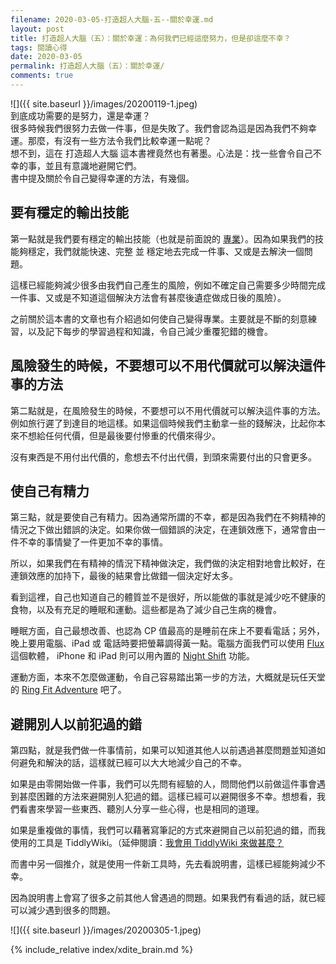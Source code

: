 ```yaml
---
filename: 2020-03-05-打造超人大腦-五--關於幸運.md
layout: post
title: 打造超人大腦（五）：關於幸運：為何我們已經這麼努力，但是卻這麼不幸？
tags: 閱讀心得
date: 2020-03-05
permalink: 打造超人大腦（五）：關於幸運/
comments: true
---
```


![]({{ site.baseurl }}/images/20200119-1.jpeg)  
到底成功需要的是努力，還是幸運？  
很多時候我們很努力去做一件事，但是失敗了。我們會認為這是因為我們不夠幸運。那麼，有沒有一些方法令我們比較幸運一點呢？  
想不到，這在 打造超人大腦 這本書裡竟然也有著墨。心法是：找一些會令自己不幸的事，並且有意識地避開它們。  
書中提及關於令自己變得幸運的方法，有幾個。

## 要有穩定的輸出技能

第一點就是我們要有穩定的輸出技能（也就是前面說的 [專業](https://roulesophy.github.io/打造超人大腦-三-關於專業/)）。因為如果我們的技能夠穩定，我們就能快速、完整 並 穩定地去完成一件事、又或是去解決一個問題。

這樣已經能夠減少很多由我們自己產生的風險，例如不確定自己需要多少時間完成一件事、又或是不知道這個解決方法會有甚麼後遺症做成日後的風險）。

之前關於這本書的文章也有介紹過如何使自己變得專業。主要就是不斷的刻意練習，以及記下每步的學習過程和知識，令自己減少重覆犯錯的機會。

## 風險發生的時候，不要想可以不用代價就可以解決這件事的方法

第二點就是，在風險發生的時候，不要想可以不用代價就可以解決這件事的方法。例如旅行遲了到達目的地這樣。如果這個時候我們主動拿一些的錢解決，比起你本來不想給任何代價，但是最後要付慘重的代價來得少。

沒有東西是不用付出代價的，愈想去不付出代價，到頭來需要付出的只會更多。

## 使自己有精力

第三點，就是要使自己有精力。因為通常所謂的不幸，都是因為我們在不夠精神的情況之下做出錯誤的決定。如果你做一個錯誤的決定，在連鎖效應下，通常會由一件不幸的事情變了一件更加不幸的事情。

所以，如果我們在有精神的情況下精神做決定，我們做的決定相對地會比較好，在連鎖效應的加持下，最後的結果會比做錯一個決定好太多。

看到這裡，自己也知道自己的體質並不是很好，所以能做的事就是減少吃不健康的食物，以及有充足的睡眠和運動。這些都是為了減少自己生病的機會。

睡眠方面，自己最想改善、也認為 CP 值最高的是睡前在床上不要看電話；另外，晚上要用電腦、iPad 或 電話時要把螢幕調得黃一點。電腦方面我們可以使用 [Flux](https://justgetflux.com) 這個軟體， iPhone 和 iPad 則可以用內置的 [Night Shift](https://support.apple.com/en-us/HT207570) 功能。

運動方面，本來不怎麼做運動，令自己容易踏出第一步的方法，大概就是玩任天堂的 [Ring Fit Adventure](https://www.amazon.com/Ring-Fit-Adventure-Nintendo-Switch/dp/B07XV4NHHN) 吧了。

## 避開別人以前犯過的錯

第四點，就是我們做一件事情前，如果可以知道其他人以前遇過甚麼問題並知道如何避免和解決的話，這樣就已經可以大大地減少自己的不幸。

如果是由零開始做一件事，我們可以先問有經驗的人，問問他們以前做這件事會遇到甚麼困難的方法來避開別人犯過的錯。這樣已經可以避開很多不幸。想想看，我們看書來學習一些東西、聽別人分享一些心得，也是相同的道理。

如果是重複做的事情，我們可以藉著寫筆記的方式來避開自己以前犯過的錯，而我使用的工具是 TiddlyWiki。（延伸閱讀：[我會用 TiddlyWiki 來做甚麼？](https://roulesophy.github.io/我會用-tiddlywiki-來做甚麼/)

而書中另一個推介，就是使用一件新工具時，先去看說明書，這樣已經能夠減少不幸。

因為說明書上會寫了很多之前其他人曾遇過的問題。如果我們有看過的話，就已經可以減少遇到很多的問題。

![]({{ site.baseurl }}/images/20200305-1.jpeg)

{% include_relative index/xdite_brain.md %}
